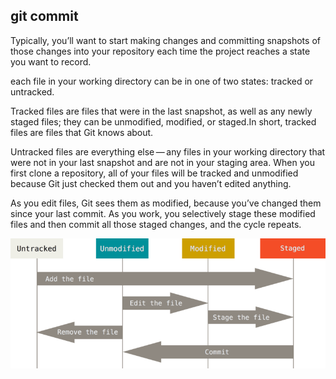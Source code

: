 ## git commit



Typically, you’ll want to start making changes and committing snapshots of those changes into your repository each time the project reaches a state you want to record.

each file in your working directory can be in one of two states: tracked or untracked. 

Tracked files are files that were in the last snapshot, as well as any newly staged files; they can be unmodified, modified, or staged.In short, tracked files are files that Git knows about.

Untracked files are everything else — any files in your working directory that were not in your last snapshot and are not in your staging area. When you first clone a repository, all of your files will be tracked and unmodified because Git just checked them out and you haven’t edited anything.

As you edit files, Git sees them as modified, because you’ve changed them since your last commit. As you work, you selectively stage these modified files and then commit all those staged changes, and the cycle repeats.

![Alt text](</assets/images/git wiki/image.png>)